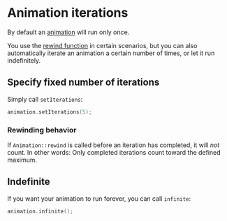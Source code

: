 # Animation iterations

By default an [animation](animation.md) will run only once.

You use the [rewind function](control.md) in certain scenarios, but you can also
automatically iterate an animation a certain number of times, or let it run indefinitely.

## Specify fixed number of iterations
Simply call ``setIterations``:
````c++
animation.setIterations(5);
````

### Rewinding behavior
If ``Animation::rewind`` is called before an iteration has completed, it will _not_ count.
In other words: Only completed iterations count toward the defined maximum.

## Indefinite
If you want your animation to run forever, you can call ``infinite``:

````c++
animation.infinite();
````

